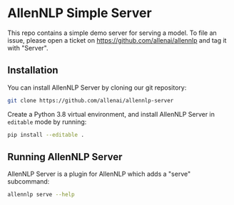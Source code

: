 # AllenNLP Simple Server

This repo contains a simple demo server for serving a model. To file an issue, please open a ticket on https://github.com/allenai/allennlp and tag it with "Server".

## Installation

You can install AllenNLP Server by cloning our git repository:

```bash
git clone https://github.com/allenai/allennlp-server
```

Create a Python 3.8 virtual environment, and install AllenNLP Server in `editable` mode by running:

```bash
pip install --editable .
```

## Running AllenNLP Server

AllenNLP Server is a plugin for AllenNLP which adds a "serve" subcommand:

```bash
allennlp serve --help
```

